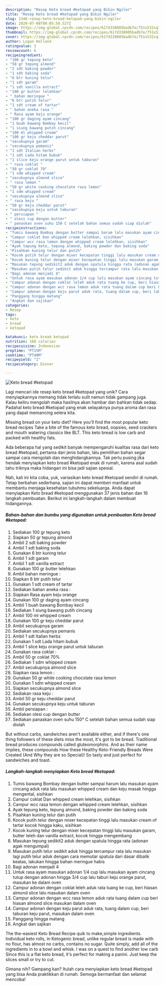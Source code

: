 ```yaml
---
description: "Resep Keto bread #ketopad yang Bikin Ngiler"
title: "Resep Keto bread #ketopad yang Bikin Ngiler"
slug: 1346-resep-keto-bread-ketopad-yang-bikin-ngiler
date: 2020-07-08T00:05:59.527Z
image: https://img-global.cpcdn.com/recipes/617d338805badb7e/751x532cq70/keto-bread-ketopad-foto-resep-utama.jpg
thumbnail: https://img-global.cpcdn.com/recipes/617d338805badb7e/751x532cq70/keto-bread-ketopad-foto-resep-utama.jpg
cover: https://img-global.cpcdn.com/recipes/617d338805badb7e/751x532cq70/keto-bread-ketopad-foto-resep-utama.jpg
author: Logan Holland
ratingvalue: 3
reviewcount: 6
recipeingredient:
- "100 gr tepung keto"
- "50 gr tepung almond"
- "2 sdt baking powder"
- "1 sdt baking soda"
- "6 btr kuning telur"
- "1 sdt garam"
- "1 sdt vanilla extract"
- "100 gr butter lelehkan"
- " bahan meringue "
- "6 btr putih telur"
- "1 sdt cream of tartar"
- " bahan aneka rasa "
- " Rasa ayam keju orange"
- "100 gr daging ayam cincang"
- "1 buah bawang Bombay kecil"
- "1 siung bawang putih cincang"
- "100 ml whipped cream"
- "100 gr keju cheddar parut"
- "secukupnya garam"
- "secukupnya pemanis"
- "1 sdt Italian herbs"
- "1 sdt Lada hitam bubuk"
- "1 slice keju orange parut untuk taburan"
- " rasa coklat "
- "50 gr coklat 70"
- "1 sdm whipped cream"
- "secukupnya almond slice"
- " rasa lemon "
- "50 gr white cooking chocolate rasa lemon"
- "1 sdm whipped cream"
- "secukupnya almond slice"
- " rasa keju "
- "50 gr keju cheddar parut"
- "secukupnya keju untuk taburan"
- " persiapan "
- " olesi cup dengan butter"
- " panaskan oven suhu 150 C setelah bahan semua sudah siap diolah"
recipeinstructions:
- "Tumis bawang Bombay dengan butter sampai harum lalu masukan ayam cincang aduk rata lalu masukan whipped cream dan keju masak hingga mengental, sisihkan"
- "Campur coklat Dan whipped cream lelehkan, sisihkan"
- "Campur wcc rasa lemon dengan whipped cream lelehkan, sisihkan"
- "Ayak tepung keto, tepung almond, baking powder dan baking soda"
- "Pisahkan kuning telur dan putih"
- "Kocok putih telur dengan mixer kecepatan tinggi lalu masukan cream of tartar kocok hingga kaku, sisihkan"
- "Kocok kuning telur dengan mixer kecepatan tinggi lalu masukan garam, butter leleh dan vanilla extract, kocok hingga mengembang"
- "Masukan tepung sedikit2 aduk dengan spatula hingga rata (adonan agak mengumpal)"
- "Masukan putih telur sedikit aduk hingga tercampur rata lalu masukan lagi putih telur aduk dengan cara memutar spatula dari dasar dibalik keatas, lakukan hingga bahan meringue habis"
- "Bagi adonan menjadi 4"
- "Untuk rasa ayam masukan adonan 1/4 cup lalu masukan ayam cincang tutup dengan adonan hingga 3/4 cup lalu taburi keju orange parut, masukan ke dalam oven"
- "Campur adonan dengan coklat leleh aduk rata tuang ke cup, beri hiasan almond slice lalu masukan dalam oven"
- "Campur adonan dengan wcc rasa lemon aduk rata tuang dalam cup beri hiasan almond slice masukan dalam oven"
- "Campur adonan dengan keju parut aduk rata, tuang dalam cup, beri taburan keju parut, masukan dalam oven"
- "Panggang hingga matang"
- "Angkat dan sajikan"
categories:
- Resep
tags:
- keto
- bread
- ketopad

katakunci: keto bread ketopad 
nutrition: 168 calories
recipecuisine: Indonesian
preptime: "PT15M"
cooktime: "PT40M"
recipeyield: "1"
recipecategory: Dinner

---
```



![Keto bread #ketopad](https://img-global.cpcdn.com/recipes/617d338805badb7e/751x532cq70/keto-bread-ketopad-foto-resep-utama.jpg)

Lagi mencari ide resep keto bread #ketopad yang unik? Cara menyiapkannya memang tidak terlalu sulit namun tidak gampang juga. Kalau keliru mengolah maka hasilnya akan hambar dan bahkan tidak sedap. Padahal keto bread #ketopad yang enak selayaknya punya aroma dan rasa yang dapat memancing selera kita.

Missing bread on your keto diet? Here you&#39;ll find the most popular keto bread recipes Take a bite of the famous keto bread, oopsies, seed crackers and mouth watering classics like BLT. This keto bread is low carb and packed with healthy fats.

Ada beberapa hal yang sedikit banyak mempengaruhi kualitas rasa dari keto bread #ketopad, pertama dari jenis bahan, lalu pemilihan bahan segar sampai cara mengolah dan menghidangkannya. Tak perlu pusing jika hendak menyiapkan keto bread #ketopad enak di rumah, karena asal sudah tahu triknya maka hidangan ini bisa jadi sajian spesial.


Nah, kali ini kita coba, yuk, variasikan keto bread #ketopad sendiri di rumah. Tetap berbahan sederhana, sajian ini dapat memberi manfaat untuk membantu menjaga kesehatan tubuhmu sekeluarga. Anda dapat menyiapkan Keto bread #ketopad menggunakan 37 jenis bahan dan 16 langkah pembuatan. Berikut ini langkah-langkah dalam membuat hidangannya.

<!--inarticleads1-->

##### Bahan-bahan dan bumbu yang digunakan untuk pembuatan Keto bread #ketopad:

1. Sediakan 100 gr tepung keto
1. Siapkan 50 gr tepung almond
1. Ambil 2 sdt baking powder
1. Ambil 1 sdt baking soda
1. Gunakan 6 btr kuning telur
1. Ambil 1 sdt garam
1. Ambil 1 sdt vanilla extract
1. Gunakan 100 gr butter lelehkan
1. Ambil  bahan meringue :
1. Siapkan 6 btr putih telur
1. Gunakan 1 sdt cream of tartar
1. Sediakan  bahan aneka rasa :
1. Siapkan  Rasa ayam keju orange
1. Gunakan 100 gr daging ayam cincang
1. Ambil 1 buah bawang Bombay kecil
1. Sediakan 1 siung bawang putih cincang
1. Ambil 100 ml whipped cream
1. Gunakan 100 gr keju cheddar parut
1. Ambil secukupnya garam
1. Sediakan secukupnya pemanis
1. Ambil 1 sdt Italian herbs
1. Gunakan 1 sdt Lada hitam bubuk
1. Ambil 1 slice keju orange parut untuk taburan
1. Gunakan  rasa coklat :
1. Ambil 50 gr coklat 70%
1. Sediakan 1 sdm whipped cream
1. Ambil secukupnya almond slice
1. Siapkan  rasa lemon :
1. Gunakan 50 gr white cooking chocolate rasa lemon
1. Gunakan 1 sdm whipped cream
1. Siapkan secukupnya almond slice
1. Sediakan  rasa keju :
1. Ambil 50 gr keju cheddar parut
1. Gunakan secukupnya keju untuk taburan
1. Ambil  persiapan :
1. Sediakan  olesi cup dengan butter
1. Sediakan  panaskan oven suhu 150° C setelah bahan semua sudah siap diolah


But without carbs, sandwiches aren&#39;t available either, and if there&#39;s one thing followers of these diets miss the most, it&#39;s got to be bread. Traditional bread produces compounds called gluteomorphins. And as their name implies, these compounds How these Healthy Keto-Friendly Breads Were Created (And Why they are so Special)! So tasty and just perfect for sandwiches and toast. 

<!--inarticleads2-->

##### Langkah-langkah menyiapkan Keto bread #ketopad:

1. Tumis bawang Bombay dengan butter sampai harum lalu masukan ayam cincang aduk rata lalu masukan whipped cream dan keju masak hingga mengental, sisihkan
1. Campur coklat Dan whipped cream lelehkan, sisihkan
1. Campur wcc rasa lemon dengan whipped cream lelehkan, sisihkan
1. Ayak tepung keto, tepung almond, baking powder dan baking soda
1. Pisahkan kuning telur dan putih
1. Kocok putih telur dengan mixer kecepatan tinggi lalu masukan cream of tartar kocok hingga kaku, sisihkan
1. Kocok kuning telur dengan mixer kecepatan tinggi lalu masukan garam, butter leleh dan vanilla extract, kocok hingga mengembang
1. Masukan tepung sedikit2 aduk dengan spatula hingga rata (adonan agak mengumpal)
1. Masukan putih telur sedikit aduk hingga tercampur rata lalu masukan lagi putih telur aduk dengan cara memutar spatula dari dasar dibalik keatas, lakukan hingga bahan meringue habis
1. Bagi adonan menjadi 4
1. Untuk rasa ayam masukan adonan 1/4 cup lalu masukan ayam cincang tutup dengan adonan hingga 3/4 cup lalu taburi keju orange parut, masukan ke dalam oven
1. Campur adonan dengan coklat leleh aduk rata tuang ke cup, beri hiasan almond slice lalu masukan dalam oven
1. Campur adonan dengan wcc rasa lemon aduk rata tuang dalam cup beri hiasan almond slice masukan dalam oven
1. Campur adonan dengan keju parut aduk rata, tuang dalam cup, beri taburan keju parut, masukan dalam oven
1. Panggang hingga matang
1. Angkat dan sajikan


The the-easiest Keto Bread Recipe quik to make,simple ingredients. Individual keto rolls, in Ketogenic bread, unlike regular bread is made with no flour, has almost no carbs, contains no sugar. Quite simply, add all of the ingredients in to a bowl and whisk. I was on a quest to find another low carb Since this is a flat keto bread, it&#39;s perfect for making a panini. Just keep the slices small or try to cut. 

Gimana nih? Gampang kan? Itulah cara menyiapkan keto bread #ketopad yang bisa Anda praktikkan di rumah. Semoga bermanfaat dan selamat mencoba!
